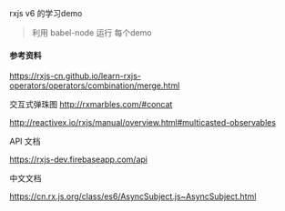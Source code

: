 rxjs v6 的学习demo

> 利用 babel-node 运行 每个demo


#### 参考资料
https://rxjs-cn.github.io/learn-rxjs-operators/operators/combination/merge.html

交互式弹珠图
http://rxmarbles.com/#concat 

http://reactivex.io/rxjs/manual/overview.html#multicasted-observables

API 文档

https://rxjs-dev.firebaseapp.com/api

中文文档

https://cn.rx.js.org/class/es6/AsyncSubject.js~AsyncSubject.html